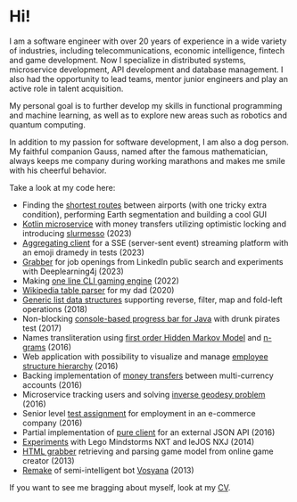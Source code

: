 # Hi!

I am a software engineer with over 20 years of experience in a wide variety of industries, including telecommunications, economic intelligence, fintech and game development. Now I specialize in distributed systems, microservice development, API development and database management. I also had the opportunity to lead teams, mentor junior engineers and play an active role in talent acquisition.

My personal goal is to further develop my skills in functional programming and machine learning, as well as to explore new areas such as robotics and quantum computing.

In addition to my passion for software development, I am also a dog person. My faithful companion Gauss, named after the famous mathematician, always keeps me company during working marathons and makes me smile with his cheerful behavior.

Take a look at my code here:

- Finding the [shortest routes](https://github.com/antivoland/transporeon-test) between airports (with one tricky extra condition), performing Earth segmentation and building a cool GUI
- [Kotlin microservice](https://github.com/antivoland/jet-test) with money transfers utilizing optimistic locking and introducing [slurmesso](https://github.com/antivoland/jet-test/blob/main/src/test/kotlin/antivoland/jet/SlurmessoTest.kt#L18) (2023)
- [Aggregating client](https://github.com/antivoland/sytac-test) for a SSE (server-sent event) streaming platform with an emoji dramedy in tests (2023)
- [Grabber](https://github.com/antivoland/job-hunter) for job openings from LinkedIn public search and experiments with Deeplearning4j (2023)
- Making [one line CLI gaming engine](https://github.com/antivoland/console-viewport) (2022)
- [Wikipedia table parser](https://github.com/antivoland/wiki-parser-for-my-dad) for my dad (2020)
- [Generic list data structures](https://github.com/antivoland/amazon-test) supporting reverse, filter, map and fold-left operations (2018)
- Non-blocking [console-based progress bar for Java](https://github.com/creditnet/console-progress-bar) with drunk pirates test (2017)
- Names transliteration using [first order Hidden Markov Model](https://github.com/antivoland/amazinghiring-test/tree/master/translit/hmm) and [n-grams](https://github.com/antivoland/amazinghiring-test/tree/master/translit/ngram) (2016)
- Web application with possibility to visualize and manage [employee structure hierarchy](https://github.com/antivoland/tallink-test) (2016)
- Backing implementation of [money transfers](https://github.com/antivoland/revolut-test) between multi-currency accounts (2016)
- Microservice tracking users and solving [inverse geodesy problem](https://github.com/antivoland/onefactor-test) (2016)
- Senior level [test assignment](https://github.com/platbox/x-rates-java-test) for employment in an e-commerce company (2016)
- Partial implementation of [pure client](https://github.com/antivoland/vazhno-api) for an external JSON API (2016)
- [Experiments](https://github.com/antivoland/nxt) with Lego Mindstorms NXT and leJOS NXJ (2014)
- [HTML grabber](https://github.com/antivoland/slone/tree/master/extractor) retrieving and parsing game model from online game creator (2013)
- [Remake](https://github.com/antivoland/dorphl) of semi-intelligent bot [Vosyana](https://github.com/digal/vosyana) (2013)

If you want to see me bragging about myself, look at my [CV](https://linkedin.com/in/antivoland).
